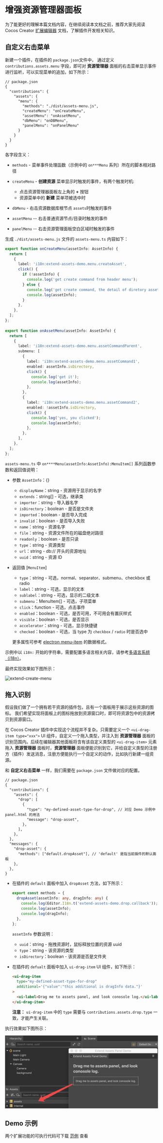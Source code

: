 # 增强资源管理器面板

为了能更好的理解本篇文档内容，在继续阅读本文档之前，推荐大家先阅读 Cocos Creator [扩展编辑器](../extension/readme.md) 文档，了解插件开发相关知识。

## 自定义右击菜单
新建一个插件，在插件的 `package.json`文件中， 通过定义 `contributions.assets.menu` 字段，即可对 **资源管理器** 面板的右击菜单显示事件进行监听，可以实现菜单的追加，如下所示：

  ```json5
  // package.json
  {
    "contributions": {
      "assets": {
        "menu": {
          "methods": "./dist/assets-menu.js",
          "createMenu": "onCreateMenu",
          "assetMenu": "onAssetMenu",
          "dbMenu": "onDBMenu",
          "panelMenu": "onPanelMenu"
        }
      }
    }
  }
  ```

  各字段含义：

- `methods` - 菜单事件处理函数（示例中的 `on***Menu` 系列）所在的脚本相对路径

- `createMenu` - **创建资源** 菜单显示时触发的事件，有两个触发时机:
  - 点击资源管理器面板左上角的 **+** 按钮
  - 资源菜单中的 **新建** 菜单项被选中时
- `dbMenu` - 右击资源数据库根节点 `assets`时触发的事件
- `assetMenu` -- 右击普通资源节点/目录时触发的事件
- `panelMenu` -- 右击资源管理面板空白区域时触发的事件

生成 `./dist/assets-menu.js` 文件的 `assets-menu.ts` 内容如下：

  ```typescript
  export function onCreateMenu(assetInfo: AssetInfo) {
    return [
      {
        label: 'i18n:extend-assets-demo.menu.createAsset',
        click() {
          if (!assetInfo) {
            console.log('get create command from header menu');
          } else {
            console.log('get create command, the detail of diretory asset is:');
            console.log(assetInfo);
          }
        },
      },
    ];
  };

  export function onAssetMenu(assetInfo: AssetInfo) {
    return [
      {
        label: 'i18n:extend-assets-demo.menu.assetCommandParent',
        submenu: [
          {
            label: 'i18n:extend-assets-demo.menu.assetCommand1',
            enabled: assetInfo.isDirectory,
            click() {
              console.log('get it');
              console.log(assetInfo);
            },
          },
          {
            label: 'i18n:extend-assets-demo.menu.assetCommand2',
            enabled: !assetInfo.isDirectory,
            click() {
              console.log('yes, you clicked');
              console.log(assetInfo);
            },
          },
        ],
      },
    ];
  };
  ```

`assets-menu.ts` 中 `on****Menu(assetInfo:AssetInfo):MenuItem[]` 系列函数参数和返回值说明：

  - 参数 `AssetInfo`：{}

    - `displayName`：string - 资源用于显示的名字
    - `extends`：string[] - 可选，继承类
    - `importer`：string - 导入器名字
    - `isDirectory`：boolean - 是否是文件夹
    - `imported`：boolean - 是否导入完成
    - `invalid`：boolean - 是否导入失败
    - `name`：string - 资源名字
    - `file`：string - 资源文件所在的磁盘绝对路径
    - `readonly`：boolean - 是否只读
    - `type`：string - 资源类型
    - `url`：string - db:// 开头的资源地址
    - `uuid`：string - 资源 ID

  - 返回值 [`MenuItem`]
    - `type`：string - 可选，normal、separator、submenu、checkbox 或 radio
    - `label`：string - 可选，显示的文本
    - `sublabel`：string - 可选，显示的二级文本
    - `submenu`：MenuItem[] - 可选，子项菜单
    - `click`：function - 可选，点击事件
    - `enabled`：boolean - 可选，是否可用，不可用会有置灰样式
    - `visible`：boolean - 可选，是否显示
    - `accelerator`：string - 可选，显示快捷键
    - `checked`：boolean - 可选，当 type 为 `checkbox` / `radio` 时是否选中

    更多属性可参考 [electron menu-item](https://www.electronjs.org/docs/api/menu-item) 的数据格式。

示例中以 `i18n:` 开始的字符串，需要配置多语言相关内容，请参考[多语言系统（i18n）](../extension/i18n.md)。

最终实现效果如下图所示：

![extend-create-menu](img/extend-create-menu.png)

## 拖入识别

假设我们做了一个拥有若干资源的插件包，且有一个面板用于展示这些资源的图标。 我们希望实现将面板上的图标拖放到资源窗口时，即可将资源包中的资源拷贝到资源窗口。

在 Cocos Creator 插件中实现这个流程并不复杂。只需要定义一个 `<ui-drag-item type="xxx">`  UI 组件，自定义一个拖入类型，并注入到 **资源管理器** 面板的识别范围内。后续在编辑器其他面板将含有该自定义类型的 `<ui-drag-item>` 元素拖入 **资源管理器** 面板时，**资源管理器** 面板便能识别到它，并给自定义类型的注册方（插件）发送消息，注册方便能执行一个自定义的动作，比如执行新建一组资源。

和 **自定义右击菜单** 一样，我们需要在 `package.json` 文件做对应的配置。
```json5
// package.json
{
  "contributions": {
    "assets": {
      "drop": [
        {
          "type": "my-defined-asset-type-for-drop", // 对应 Demo 示例中 panel.html 的用法
          "message": "drop-asset",
        },
      ],
    },
  },
  "messages": {
    "drop-asset": {
      "methods": ["default.dropAsset"], // 'default' 是指当前插件的默认面板
    },
  },
}
```

- 在插件的 `default` 面板中加入 `dropAsset` 方法，如下所示：
  ```typescript
  export const methods = {
    dropAsset(assetInfo: any, dragInfo: any) {
      console.log(Editor.I18n.t('extend-assets-demo.drop.callback'));
      console.log(assetInfo);
      console.log(dragInfo);
    },
  };
  ```
  `assetInfo` 参数说明：
    - `uuid`：string - 拖拽资源时，鼠标释放位置的资源 uuid
    - `type`：string - 该资源的类型
    - `isDirectory`：boolean - 该资源是否是文件夹

- 在插件的 `defualt` 面板中加入 `ui-drag-item` UI 组件，如下所示：

  ```html
  <ui-drag-item
    type="my-defined-asset-type-for-drop"
    additional='{"value":"this additional is dragInfo data."}'
  >
    <ui-label>Drag me to assets panel, and look conosole log.</ui-label>
  </ui-drag-item>
  ```

  **注意：** `ui-drag-item` 中的 `type` 需要与 `contributions.assets.drop.type` 一致，才能产生关联。 

执行效果如下图所示：

![](./img/extend-assets-drop.png)

## Demo 示例

两个扩展功能的可执行代码可下载 <a href="img/extend-assets-demo.zip" target="_blank">范例</a> 查看
